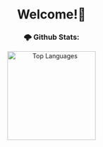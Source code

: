 <h1 align="center">Welcome!🐇</h1>

<div align=center>
  <h3>🌩️ Github Stats:</h2>
  <a href="https://github.com/BlackRabbit22">
    <img height=200 alt="Top Languages" src="https://github-readme-stats.vercel.app/api/top-langs/?username=BlackRabbit22&layout=compact&hide_border=true&theme=dracula&custom_title=Top%20%Languages">
<a/>
</div>

